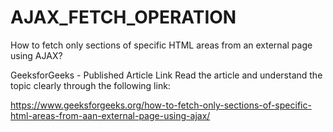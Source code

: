 # AJAX_FETCH_OPERATION
How to fetch only sections of specific HTML areas from an external page using AJAX?


GeeksforGeeks -  Published Article Link 
Read the article and understand the topic clearly through the following link:

https://www.geeksforgeeks.org/how-to-fetch-only-sections-of-specific-html-areas-from-aan-external-page-using-ajax/
